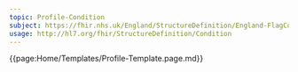 ```yaml
---
topic: Profile-Condition
subject: https://fhir.nhs.uk/England/StructureDefinition/England-FlagCondition-RA
usage: http://hl7.org/fhir/StructureDefinition/Condition
---
```


{{page:Home/Templates/Profile-Template.page.md}}